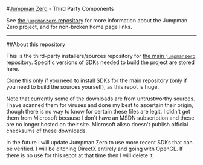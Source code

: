 #[Jumpman Zero](http://www.jumpmanzero.com) - Third Party Components

See [the `jumpmanzero` repository](https://github.com/kavika13/jumpmanzero) for more information about the Jumpman Zero project, and for non-broken home page links.

---

##About this repository

This is the third-party installers/sources repository for [the main `jumpmanzero` repository](https://github.com/kavika13/jumpmanzero). Specific versions of SDKs needed to build the project are stored here.

Clone this only if you need to install SDKs for the main repository (only if you need to build the sources yourself), as this repot is huge.

Note that currently some of the downloads are from untrustworthy sources. I have scanned them for viruses and done my best to ascertain their origin, though there is no way to know for certain these files are legit. I didn't get them from Microsoft because I don't have an MSDN subscription and these are no longer hosted on their site.  Microsoft alkso doesn't publish official checksums of these downloads.

In the future I will update Jumpman Zero to use more recent SDKs that can be verified. I will be ditching DirectX entirely and going with OpenGL. If there is no use for this repot at that time then I will delete it.
